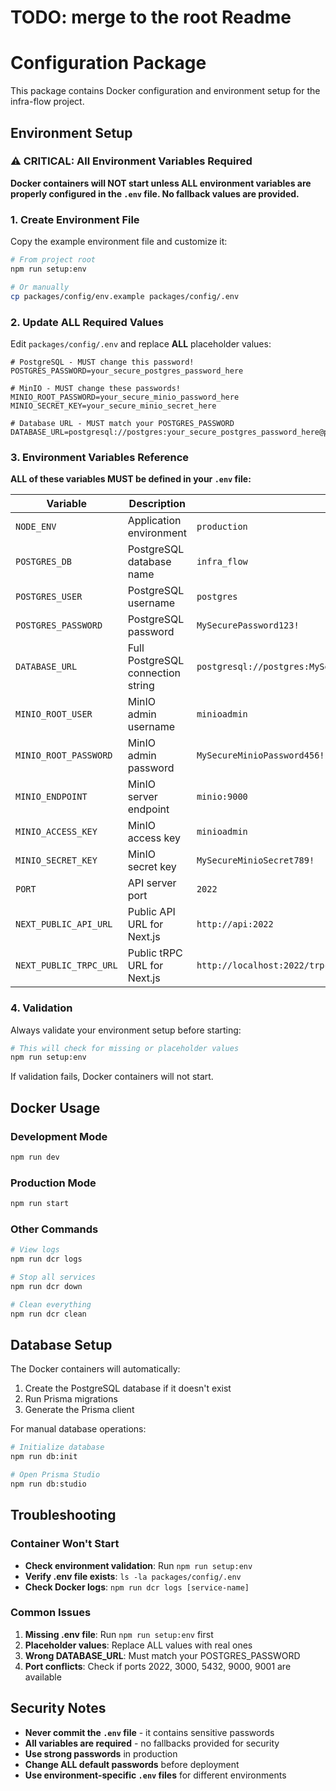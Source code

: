 # TODO: merge to the root Readme

# Configuration Package

This package contains Docker configuration and environment setup for the infra-flow project.

## Environment Setup

### ⚠️ CRITICAL: All Environment Variables Required

**Docker containers will NOT start unless ALL environment variables are properly configured in the `.env` file. No fallback values are provided.**

### 1. Create Environment File

Copy the example environment file and customize it:

```bash
# From project root
npm run setup:env

# Or manually
cp packages/config/env.example packages/config/.env
```

### 2. Update ALL Required Values

Edit `packages/config/.env` and replace **ALL** placeholder values:

```env
# PostgreSQL - MUST change this password!
POSTGRES_PASSWORD=your_secure_postgres_password_here

# MinIO - MUST change these passwords!
MINIO_ROOT_PASSWORD=your_secure_minio_password_here
MINIO_SECRET_KEY=your_secure_minio_secret_here

# Database URL - MUST match your POSTGRES_PASSWORD
DATABASE_URL=postgresql://postgres:your_secure_postgres_password_here@postgres:5432/infra_flow
```

### 3. Environment Variables Reference

**ALL of these variables MUST be defined in your `.env` file:**

| Variable               | Description                       | Example                                                               |
| ---------------------- | --------------------------------- | --------------------------------------------------------------------- |
| `NODE_ENV`             | Application environment           | `production`                                                          |
| `POSTGRES_DB`          | PostgreSQL database name          | `infra_flow`                                                          |
| `POSTGRES_USER`        | PostgreSQL username               | `postgres`                                                            |
| `POSTGRES_PASSWORD`    | PostgreSQL password               | `MySecurePassword123!`                                                |
| `DATABASE_URL`         | Full PostgreSQL connection string | `postgresql://postgres:MySecurePassword123!@postgres:5432/infra_flow` |
| `MINIO_ROOT_USER`      | MinIO admin username              | `minioadmin`                                                          |
| `MINIO_ROOT_PASSWORD`  | MinIO admin password              | `MySecureMinioPassword456!`                                           |
| `MINIO_ENDPOINT`       | MinIO server endpoint             | `minio:9000`                                                          |
| `MINIO_ACCESS_KEY`     | MinIO access key                  | `minioadmin`                                                          |
| `MINIO_SECRET_KEY`     | MinIO secret key                  | `MySecureMinioSecret789!`                                             |
| `PORT`                 | API server port                   | `2022`                                                                |
| `NEXT_PUBLIC_API_URL`  | Public API URL for Next.js        | `http://api:2022`                                                     |
| `NEXT_PUBLIC_TRPC_URL` | Public tRPC URL for Next.js       | `http://localhost:2022/trpc`                                          |

### 4. Validation

Always validate your environment setup before starting:

```bash
# This will check for missing or placeholder values
npm run setup:env
```

If validation fails, Docker containers will not start.

## Docker Usage

### Development Mode

```bash
npm run dev
```

### Production Mode

```bash
npm run start
```

### Other Commands

```bash
# View logs
npm run dcr logs

# Stop all services
npm run dcr down

# Clean everything
npm run dcr clean
```

## Database Setup

The Docker containers will automatically:

1. Create the PostgreSQL database if it doesn't exist
2. Run Prisma migrations
3. Generate the Prisma client

For manual database operations:

```bash
# Initialize database
npm run db:init

# Open Prisma Studio
npm run db:studio
```

## Troubleshooting

### Container Won't Start

- **Check environment validation**: Run `npm run setup:env`
- **Verify .env file exists**: `ls -la packages/config/.env`
- **Check Docker logs**: `npm run dcr logs [service-name]`

### Common Issues

1. **Missing .env file**: Run `npm run setup:env` first
2. **Placeholder values**: Replace ALL values with real ones
3. **Wrong DATABASE_URL**: Must match your POSTGRES_PASSWORD
4. **Port conflicts**: Check if ports 2022, 3000, 5432, 9000, 9001 are available

## Security Notes

- **Never commit the `.env` file** - it contains sensitive passwords
- **All variables are required** - no fallbacks provided for security
- **Use strong passwords** in production
- **Change ALL default passwords** before deployment
- **Use environment-specific `.env` files** for different environments

